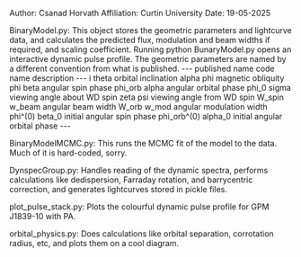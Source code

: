 Author: Csanad Horvath
Affiliation: Curtin University
Date: 19-05-2025

BinaryModel.py:
    This object stores the geometric parameters and lightcurve data, and calculates the predicted flux, modulation and beam widths if required, and scaling coefficient. Running python BunaryModel.py opens an interactive dynamic pulse profile. The geometric parameters are named by a different convention from what is published.
    ---
    published name      code name       description
    ---
    i                   theta           orbital inclination
    alpha               phi             magnetic obliquity
    phi                 beta            angular spin phase
    phi_orb             alpha           angular orbital phase
    phi_0               sigma           viewing angle about WD spin
    zeta                psi             viewing angle from WD spin
    W_spin              w_beam          angular beam width
    W_orb               w_mod           angular modulation width
    phi^(0)             beta_0          initial angular spin phase
    phi_orb^(0)         alpha_0         initial angular orbital phase
    ---
    
BinaryModelMCMC.py:
    This runs the MCMC fit of the model to the data. Much of it is hard-coded, sorry.

DynspecGroup.py:
    Handles reading of the dynamic spectra, performs calculations like dedispersion, Farraday rotation, and barrycentric correction, and generates lightcurves stored in pickle files.
    
plot_pulse_stack.py:
    Plots the colourful dynamic pulse profile for GPM J1839-10 with PA.

orbital_physics.py:
    Does calculations like orbital separation, corrotation radius, etc, and plots them on a cool diagram.
